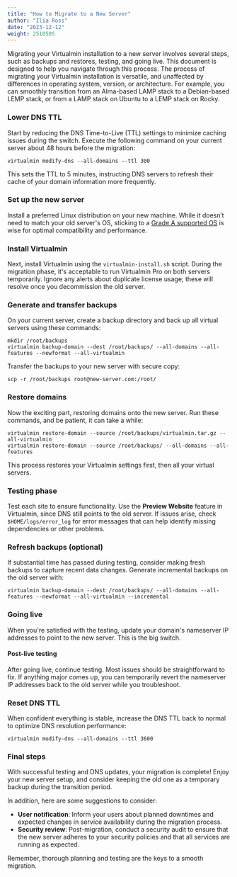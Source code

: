 ```yaml
---
title: "How to Migrate to a New Server"
author: "Ilia Ross"
date: "2023-12-12"
weight: 2510505
---
```


Migrating your Virtualmin installation to a new server involves several steps, such as backups and restores, testing, and going live. This document is designed to help you navigate through this process. The process of migrating your Virtualmin installation is versatile, and unaffected by differences in operating system, version, or architecture. For example, you can smoothly transition from an Alma-based LAMP stack to a Debian-based LEMP stack, or from a LAMP stack on Ubuntu to a LEMP stack on Rocky.

### Lower DNS TTL

Start by reducing the DNS Time-to-Live (TTL) settings to minimize caching issues during the switch. Execute the following command on your current server about 48 hours before the migration:

```text
virtualmin modify-dns --all-domains --ttl 300
```

This sets the TTL to 5 minutes, instructing DNS servers to refresh their cache of your domain information more frequently.

### Set up the new server

Install a preferred Linux distribution on your new machine. While it doesn’t need to match your old server's OS, sticking to a [Grade A supported OS](/docs/os-support/#grade-a-supported-systems) is wise for optimal compatibility and performance.

### Install Virtualmin

Next, install Virtualmin using the `virtualmin-install.sh` script. During the migration phase, it's acceptable to run Virtualmin Pro on both servers temporarily. Ignore any alerts about duplicate license usage; these will resolve once you decommission the old server.

### Generate and transfer backups

On your current server, create a backup directory and back up all virtual servers using these commands:

```test
mkdir /root/backups
virtualmin backup-domain --dest /root/backups/ --all-domains --all-features --newformat --all-virtualmin  
```

Transfer the backups to your new server with secure copy:

```test
scp -r /root/backups root@new-server.com:/root/
```

### Restore domains

Now the exciting part, restoring domains onto the new server. Run these commands, and be patient, it can take a while:

```test
virtualmin restore-domain --source /root/backups/virtualmin.tar.gz --all-virtualmin
virtualmin restore-domain --source /root/backups/ --all-domains --all-features
```

This process restores your Virtualmin settings first, then all your virtual servers.

### Testing phase

Test each site to ensure functionality. Use the **Preview Website** feature in Virtualmin, since DNS still points to the old server. If issues arise, check `$HOME/logs/error_log` for error messages that can help identify missing dependencies or other problems.

### Refresh backups&nbsp;(optional)

If substantial time has passed during testing, consider making fresh backups to capture recent data changes. Generate incremental backups on the old server with:

```test
virtualmin backup-domain --dest /root/backups/ --all-domains --all-features --newformat --all-virtualmin --incremental
```

### Going live

When you're satisfied with the testing, update your domain's nameserver IP addresses to point to the new server. This is the big switch.

#### Post-live testing

After going live, continue testing. Most issues should be straightforward to fix. If anything major comes up, you can temporarily revert the nameserver IP addresses back to the old server while you troubleshoot.

### Reset DNS TTL

When confident everything is stable, increase the DNS TTL back to normal to optimize DNS resolution performance:

```test
virtualmin modify-dns --all-domains --ttl 3600
```

### Final steps

With successful testing and DNS updates, your migration is complete! Enjoy your new server setup, and consider keeping the old one as a temporary backup during the transition period.

In addition, here are some suggestions to consider:

- **User notification**: Inform your users about planned downtimes and expected changes in service availability during the migration process.
- **Security review**: Post-migration, conduct a security audit to ensure that the new server adheres to your security policies and that all services are running as expected.

Remember, thorough planning and testing are the keys to a smooth migration.